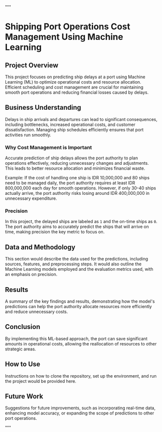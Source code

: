 """
# Shipping Port Operations Cost Management Using Machine Learning

## Project Overview
This project focuses on predicting ship delays at a port using Machine Learning (ML) to optimize operational costs and resource allocation. Efficient scheduling and cost management are crucial for maintaining smooth port operations and reducing financial losses caused by delays.

## Business Understanding
Delays in ship arrivals and departures can lead to significant consequences, including bottlenecks, increased operational costs, and customer dissatisfaction. Managing ship schedules efficiently ensures that port activities run smoothly.

### Why Cost Management is Important
Accurate prediction of ship delays allows the port authority to plan operations effectively, reducing unnecessary changes and adjustments. This leads to better resource allocation and minimizes financial waste.

Example:
If the cost of handling one ship is IDR 10,000,000 and 80 ships need to be managed daily, the port authority requires at least IDR 800,000,000 each day for smooth operations. However, if only 30-40 ships actually arrive, the port authority risks losing around IDR 400,000,000 in unnecessary expenditure.

### Precision
In this project, the delayed ships are labeled as `1` and the on-time ships as `0`. The port authority aims to accurately predict the ships that will arrive on time, making precision the key metric to focus on.

## Data and Methodology
This section would describe the data used for the predictions, including sources, features, and preprocessing steps. It would also outline the Machine Learning models employed and the evaluation metrics used, with an emphasis on precision.

## Results
A summary of the key findings and results, demonstrating how the model's predictions can help the port authority allocate resources more efficiently and reduce unnecessary costs.

## Conclusion
By implementing this ML-based approach, the port can save significant amounts in operational costs, allowing the reallocation of resources to other strategic areas.

## How to Use
Instructions on how to clone the repository, set up the environment, and run the project would be provided here.

## Future Work
Suggestions for future improvements, such as incorporating real-time data, enhancing model accuracy, or expanding the scope of predictions to other port operations.

"""
